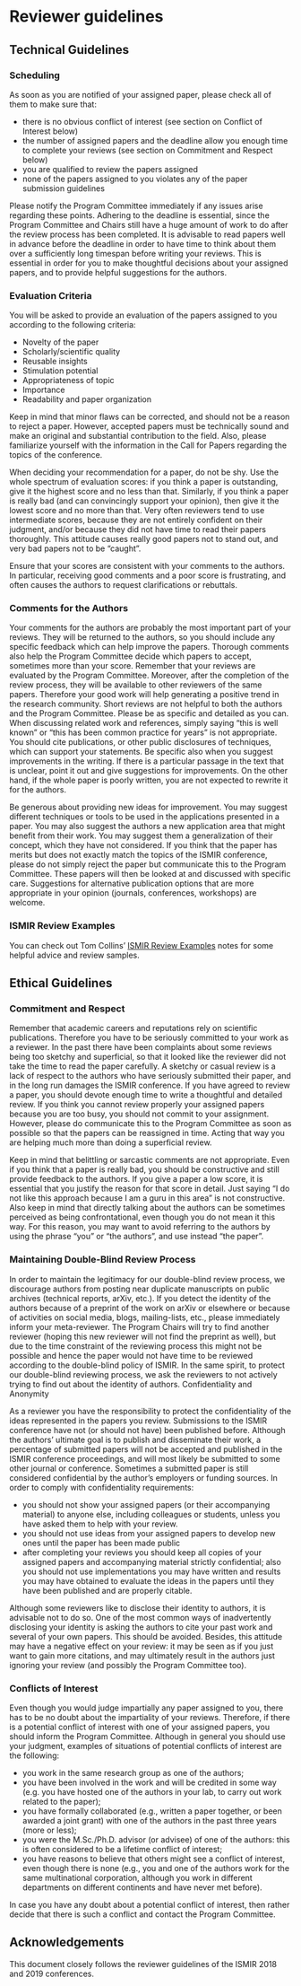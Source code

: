 # Reviewer guidelines

## Technical Guidelines

### Scheduling

As soon as you are notified of your assigned paper, please check all of them to make sure that:

- there is no obvious conflict of interest (see section on Conflict of Interest below)
- the number of assigned papers and the deadline allow you enough time to complete your reviews (see section on Commitment and Respect below)
- you are qualified to review the papers assigned
- none of the papers assigned to you violates any of the paper submission guidelines

Please notify the Program Committee immediately if any issues arise regarding these points. Adhering to the deadline is essential, since the Program Committee and Chairs still have a huge amount of work to do after the review process has been completed. It is advisable to read papers well in advance before the deadline in order to have time to think about them over a sufficiently long timespan before writing your reviews. This is essential in order for you to make thoughtful decisions about your assigned papers, and to provide helpful suggestions for the authors.

### Evaluation Criteria

You will be asked to provide an evaluation of the papers assigned to you according to the following criteria:

- Novelty of the paper
- Scholarly/scientific quality
- Reusable insights
- Stimulation potential
- Appropriateness of topic
- Importance
- Readability and paper organization

Keep in mind that minor flaws can be corrected, and should not be a reason to reject a paper. However, accepted papers must be technically sound and make an original and substantial contribution to the field. Also, please familiarize yourself with the information in the Call for Papers regarding the topics of the conference.

When deciding your recommendation for a paper, do not be shy. Use the whole spectrum of evaluation scores: if you think a paper is outstanding, give it the highest score and no less than that. Similarly, if you think a paper is really bad (and can convincingly support your opinion), then give it the lowest score and no more than that. Very often reviewers tend to use intermediate scores, because they are not entirely confident on their judgment, and/or because they did not have time to read their papers thoroughly. This attitude causes really good papers not to stand out, and very bad papers not to be “caught”.

Ensure that your scores are consistent with your comments to the authors. In particular, receiving good comments and a poor score is frustrating, and often causes the authors to request clarifications or rebuttals.

### Comments for the Authors

Your comments for the authors are probably the most important part of your reviews. They will be returned to the authors, so you should include any specific feedback which can help improve the papers. Thorough comments also help the Program Committee decide which papers to accept, sometimes more than your score. Remember that your reviews are evaluated by the Program Committee. Moreover, after the completion of the review process, they will be available to other reviewers of the same papers. Therefore your good work will help generating a positive trend in the research community. Short reviews are not helpful to both the authors and the Program Committee. Please be as specific and detailed as you can. When discussing related work and references, simply saying “this is well known” or “this has been common practice for years” is not appropriate. You should cite publications, or other public disclosures of techniques, which can support your statements. Be specific also when you suggest improvements in the writing. If there is a particular passage in the text that is unclear, point it out and give suggestions for improvements. On the other hand, if the whole paper is poorly written, you are not expected to rewrite it for the authors.

Be generous about providing new ideas for improvement. You may suggest different techniques or tools to be used in the applications presented in a paper. You may also suggest the authors a new application area that might benefit from their work. You may suggest them a generalization of their concept, which they have not considered. If you think that the paper has merits but does not exactly match the topics of the ISMIR conference, please do not simply reject the paper but communicate this to the Program Committee. These papers will then be looked at and discussed with specific care. Suggestions for alternative publication options that are more appropriate in your opinion (journals, conferences, workshops) are welcome.

### ISMIR Review Examples

You can check out Tom Collins’ [ISMIR Review Examples](http://tomcollinsresearch.net/pdf/ismirReviewExamples.pdf) notes for some helpful advice and review samples.


## Ethical Guidelines
### Commitment and Respect

Remember that academic careers and reputations rely on scientific publications. Therefore you have to be seriously committed to your work as a reviewer. In the past there have been complaints about some reviews being too sketchy and superficial, so that it looked like the reviewer did not take the time to read the paper carefully. A sketchy or casual review is a lack of respect to the authors who have seriously submitted their paper, and in the long run damages the ISMIR conference. If you have agreed to review a paper, you should devote enough time to write a thoughtful and detailed review. If you think you cannot review properly your assigned papers because you are too busy, you should not commit to your assignment. However, please do communicate this to the Program Committee as soon as possible so that the papers can be reassigned in time. Acting that way you are helping much more than doing a superficial review.

Keep in mind that belittling or sarcastic comments are not appropriate. Even if you think that a paper is really bad, you should be constructive and still provide feedback to the authors. If you give a paper a low score, it is essential that you justify the reason for that score in detail. Just saying “I do not like this approach because I am a guru in this area” is not constructive. Also keep in mind that directly talking about the authors can be sometimes perceived as being confrontational, even though you do not mean it this way. For this reason, you may want to avoid referring to the authors by using the phrase “you” or “the authors”, and use instead “the paper”.

### Maintaining Double-Blind Review Process

In order to maintain the legitimacy for our double-blind review process, we discourage authors from posting near duplicate manuscripts on public archives (technical reports, arXiv, etc.). If you detect the identity of the authors because of a preprint of the work on arXiv or elsewhere or because of activities on social media, blogs, mailing-lists, etc., please immediately inform your meta-reviewer. The Program Chairs will try to find another reviewer (hoping this new reviewer will not find the preprint as well), but due to the time constraint of the reviewing process this might not be possible and hence the paper would not have time to be reviewed according to the double-blind policy of ISMIR. In the same spirit, to protect our double-blind reviewing process, we ask the reviewers to not actively trying to find out about the identity of authors. 
Confidentiality and Anonymity

As a reviewer you have the responsibility to protect the confidentiality of the ideas represented in the papers you review. Submissions to the ISMIR conference have not (or should not have) been published before. Although the authors’ ultimate goal is to publish and disseminate their work, a percentage of submitted papers will not be accepted and published in the ISMIR conference proceedings, and will most likely be submitted to some other journal or conference. Sometimes a submitted paper is still considered confidential by the author’s employers or funding sources. In order to comply with confidentiality requirements:

- you should not show your assigned papers (or their accompanying material) to anyone else, including colleagues or students, unless you have asked them to help with your review.
- you should not use ideas from your assigned papers to develop new ones until the paper has been made public
- after completing your reviews you should keep all copies of your assigned papers and accompanying material strictly confidential; also you should not use implementations you may have written and results you may have obtained to evaluate the ideas in the papers until they have been published and are properly citable.

Although some reviewers like to disclose their identity to authors, it is advisable not to do so. One of the most common ways of inadvertently disclosing your identity is asking the authors to cite your past work and several of your own papers. This should be avoided. Besides, this attitude may have a negative effect on your review: it may be seen as if you just want to gain more citations, and may ultimately result in the authors just ignoring your review (and possibly the Program Committee too).

### Conflicts of Interest

Even though you would judge impartially any paper assigned to you, there has to be no doubt about the impartiality of your reviews. Therefore, if there is a potential conflict of interest with one of your assigned papers, you should inform the Program Committee. Although in general you should use your judgment, examples of situations of potential conflicts of interest are the following:

- you work in the same research group as one of the authors;
- you have been involved in the work and will be credited in some way (e.g. you have hosted one of the authors in your lab, to carry out work related to the paper);
- you have formally collaborated (e.g., written a paper together, or been awarded a joint grant) with one of the authors in the past three years (more or less);
- you were the M.Sc./Ph.D. advisor (or advisee) of one of the authors: this is often considered to be a lifetime conflict of interest;
- you have reasons to believe that others might see a conflict of interest, even though there is none (e.g., you and one of the authors work for the same multinational corporation, although you work in different departments on different continents and have never met before).

In case you have any doubt about a potential conflict of interest, then rather decide that there is such a conflict and contact the Program Committee.

## Acknowledgements

This document closely follows the reviewer guidelines of the ISMIR 2018 and 2019 conferences.
